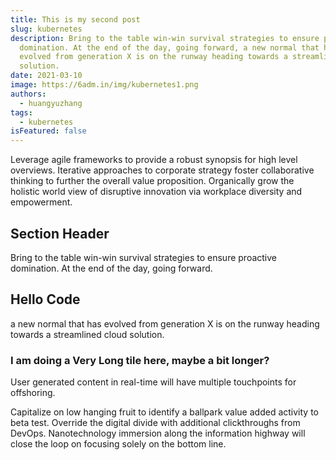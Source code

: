 ```yaml
---
title: This is my second post
slug: kubernetes
description: Bring to the table win-win survival strategies to ensure proactive
  domination. At the end of the day, going forward, a new normal that has
  evolved from generation X is on the runway heading towards a streamlined cloud
  solution.
date: 2021-03-10
image: https://6adm.in/img/kubernetes1.png
authors:
  - huangyuzhang
tags:
  - kubernetes
isFeatured: false
---
```

Leverage agile frameworks to provide a robust synopsis for high level overviews. Iterative approaches to corporate strategy foster collaborative thinking to further the overall value proposition. Organically grow the holistic world view of disruptive innovation via workplace diversity and empowerment.

## Section Header

Bring to the table win-win survival strategies to ensure proactive domination. At the end of the day, going forward.

## Hello Code
a new normal that has evolved from generation X is on the runway heading towards a streamlined cloud solution. 

### I am doing a Very Long tile here, maybe a bit longer?

User generated content in real-time will have multiple touchpoints for offshoring.

Capitalize on low hanging fruit to identify a ballpark value added activity to beta test. Override the digital divide with additional clickthroughs from DevOps. Nanotechnology immersion along the information highway will close the loop on focusing solely on the bottom line.